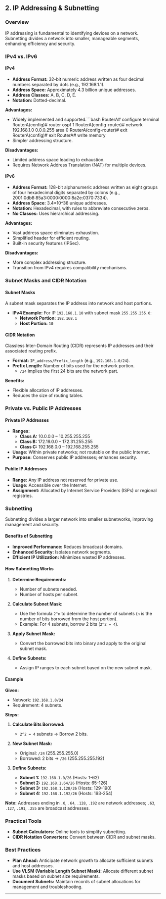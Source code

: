 ## 2. IP Addressing & Subnetting

### Overview

IP addressing is fundamental to identifying devices on a network. Subnetting divides a network into smaller, manageable segments, enhancing efficiency and security.

### IPv4 vs. IPv6

#### IPv4

- **Address Format:** 32-bit numeric address written as four decimal numbers separated by dots (e.g., 192.168.1.1).
- **Address Space:** Approximately 4.3 billion unique addresses.
- **Address Classes:** A, B, C, D, E.
- **Notation:** Dotted-decimal.

**Advantages:**

- Widely implemented and supported.```bash
RouterA# configure terminal
RouterA(config)# router ospf 1
RouterA(config-router)# network 192.168.1.0 0.0.0.255 area 0
RouterA(config-router)# exit
RouterA(config)# exit
RouterA# write memory
- Simpler addressing structure.

**Disadvantages:**

- Limited address space leading to exhaustion.
- Requires Network Address Translation (NAT) for multiple devices.

#### IPv6

- **Address Format:** 128-bit alphanumeric address written as eight groups of four hexadecimal digits separated by colons (e.g., 2001:0db8:85a3:0000:0000:8a2e:0370:7334).
- **Address Space:** 3.4×10^38 unique addresses.
- **Notation:** Hexadecimal, with rules to abbreviate consecutive zeros.
- **No Classes:** Uses hierarchical addressing.

**Advantages:**

- Vast address space eliminates exhaustion.
- Simplified header for efficient routing.
- Built-in security features (IPSec).

**Disadvantages:**

- More complex addressing structure.
- Transition from IPv4 requires compatibility mechanisms.

### Subnet Masks and CIDR Notation

#### Subnet Masks

A subnet mask separates the IP address into network and host portions.

- **IPv4 Example:** For IP `192.168.1.10` with subnet mask `255.255.255.0`:
  - **Network Portion:** `192.168.1`
  - **Host Portion:** `10`

#### CIDR Notation

Classless Inter-Domain Routing (CIDR) represents IP addresses and their associated routing prefix.

- **Format:** `IP_address/Prefix_length` (e.g., `192.168.1.0/24`).
- **Prefix Length:** Number of bits used for the network portion.
  - `/24` implies the first 24 bits are the network part.

**Benefits:**

- Flexible allocation of IP addresses.
- Reduces the size of routing tables.

### Private vs. Public IP Addresses

#### Private IP Addresses

- **Ranges:**
  - **Class A:** 10.0.0.0 – 10.255.255.255
  - **Class B:** 172.16.0.0 – 172.31.255.255
  - **Class C:** 192.168.0.0 – 192.168.255.255
- **Usage:** Within private networks; not routable on the public Internet.
- **Purpose:** Conserves public IP addresses; enhances security.

#### Public IP Addresses

- **Range:** Any IP address not reserved for private use.
- **Usage:** Accessible over the Internet.
- **Assignment:** Allocated by Internet Service Providers (ISPs) or regional registries.

### Subnetting

Subnetting divides a larger network into smaller subnetworks, improving management and security.

#### Benefits of Subnetting

- **Improved Performance:** Reduces broadcast domains.
- **Enhanced Security:** Isolates network segments.
- **Efficient IP Utilization:** Minimizes wasted IP addresses.

#### How Subnetting Works

1. **Determine Requirements:**
   - Number of subnets needed.
   - Number of hosts per subnet.

2. **Calculate Subnet Mask:**
   - Use the formula `2^n` to determine the number of subnets (`n` is the number of bits borrowed from the host portion).
   - Example: For 4 subnets, borrow 2 bits (`2^2 = 4`).

3. **Apply Subnet Mask:**
   - Convert the borrowed bits into binary and apply to the original subnet mask.

4. **Define Subnets:**
   - Assign IP ranges to each subnet based on the new subnet mask.

#### Example

**Given:**

- Network: `192.168.1.0/24`
- Requirement: 4 subnets.

**Steps:**

1. **Calculate Bits Borrowed:** 
   - `2^2 = 4` subnets → Borrow 2 bits.

2. **New Subnet Mask:**
   - Original: `/24` (255.255.255.0)
   - Borrowed: 2 bits → `/26` (255.255.255.192)

3. **Define Subnets:**
   - **Subnet 1:** `192.168.1.0/26` (Hosts: 1-62)
   - **Subnet 2:** `192.168.1.64/26` (Hosts: 65-126)
   - **Subnet 3:** `192.168.1.128/26` (Hosts: 129-190)
   - **Subnet 4:** `192.168.1.192/26` (Hosts: 193-254)

**Note:** Addresses ending in `.0`, `.64`, `.128`, `.192` are network addresses; `.63`, `.127`, `.191`, `.255` are broadcast addresses.

### Practical Tools

- **Subnet Calculators:** Online tools to simplify subnetting.
- **CIDR Notation Converters:** Convert between CIDR and subnet masks.

### Best Practices

- **Plan Ahead:** Anticipate network growth to allocate sufficient subnets and host addresses.
- **Use VLSM (Variable Length Subnet Mask):** Allocate different subnet masks based on subnet size requirements.
- **Document Subnets:** Maintain records of subnet allocations for management and troubleshooting.

---

